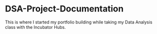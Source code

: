 # DSA-Project-Documentation
This is where I started my portfolio building while taking my Data Analysis class with the Incubator Hubs.
